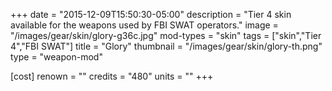 +++
date = "2015-12-09T15:50:30-05:00"
description = "Tier 4 skin available for the weapons used by FBI SWAT operators."
image = "/images/gear/skin/glory-g36c.jpg"
mod-types = "skin"
tags = ["skin","Tier 4","FBI SWAT"]
title = "Glory"
thumbnail = "/images/gear/skin/glory-th.png"
type = "weapon-mod"

[cost]
  renown = ""
  credits = "480"
  units = ""
+++
